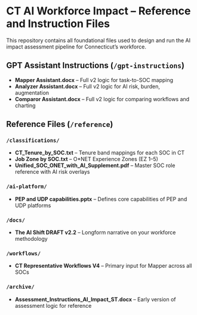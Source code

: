 # CT AI Workforce Impact – Reference and Instruction Files

This repository contains all foundational files used to design and run the AI impact assessment pipeline for Connecticut’s workforce.

## GPT Assistant Instructions (`/gpt-instructions`)
- **Mapper Assistant.docx** – Full v2 logic for task-to-SOC mapping
- **Analyzer Assistant.docx** – Full v2 logic for AI risk, burden, augmentation
- **Comparor Assistant.docx** – Full v2 logic for comparing workflows and charting

## Reference Files (`/reference`)
### `/classifications/`
- **CT_Tenure_by_SOC.txt** – Tenure band mappings for each SOC in CT
- **Job Zone by SOC.txt** – O*NET Experience Zones (EZ 1–5)
- **Unified_SOC_ONET_with_AI_Supplement.pdf** – Master SOC role reference with AI risk overlays

### `/ai-platform/`
- **PEP and UDP capabilities.pptx** – Defines core capabilities of PEP and UDP platforms

### `/docs/`
- **The AI Shift DRAFT v2.2** – Longform narrative on your workforce methodology

### `/workflows/`
- **CT Representative Workflows V4** – Primary input for Mapper across all SOCs

### `/archive/`
- **Assessment_Instructions_AI_Impact_ST.docx** – Early version of assessment logic for reference
